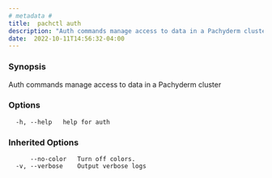 ```yaml
---
# metadata # 
title:  pachctl auth
description: "Auth commands manage access to data in a Pachyderm cluster"
date:  2022-10-11T14:56:32-04:00
---
```


### Synopsis

Auth commands manage access to data in a Pachyderm cluster

### Options

```
  -h, --help   help for auth
```

### Inherited Options

```
      --no-color   Turn off colors.
  -v, --verbose    Output verbose logs
```


